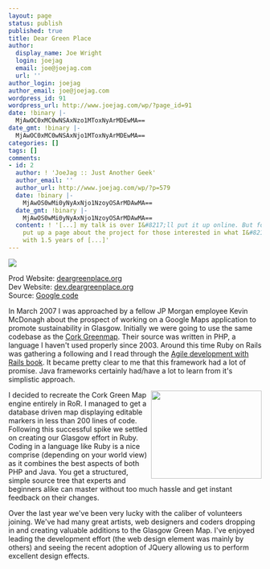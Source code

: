 ```yaml
---
layout: page
status: publish
published: true
title: Dear Green Place
author:
  display_name: Joe Wright
  login: joejag
  email: joe@joejag.com
  url: ''
author_login: joejag
author_email: joe@joejag.com
wordpress_id: 91
wordpress_url: http://www.joejag.com/wp/?page_id=91
date: !binary |-
  MjAwOC0xMC0wNSAxNzo1MToxNyArMDEwMA==
date_gmt: !binary |-
  MjAwOC0xMC0wNSAxNjo1MToxNyArMDEwMA==
categories: []
tags: []
comments:
- id: 2
  author: ! 'JoeJag :: Just Another Geek'
  author_email: ''
  author_url: http://www.joejag.com/wp/?p=579
  date: !binary |-
    MjAwOS0wMi0yNyAxNjo1NzoyOSArMDAwMA==
  date_gmt: !binary |-
    MjAwOS0wMi0yNyAxNjo1NzoyOSArMDAwMA==
  content: ! '[...] my talk is over I&#8217;ll put it up online. But for now I&#8217;ve
    put up a page about the project for those interested in what I&#8217;ve been doing
    with 1.5 years of [...]'
---
```

<p><img src="/i/port/greenmap_2.png"/></p>
<p>Prod Website: <a href="http://deargreenplace.org">deargreenplace.org</a><br />
Dev Website: <a href="http://dev.deargreenplace.org">dev.deargreenplace.org</a><br />
Source: <a href="http://code.google.com/p/glasgow-green-map/">Google code</a></p>
<p>In March 2007 I was approached by a fellow JP Morgan employee Kevin McDonagh about the prospect of working on a Google Maps application to promote sustainability in Glasgow.  Initially we were going to use the same codebase as the <a href="http://www.corkgreenmap.org/">Cork Greenmap</a>.  Their source was written in PHP, a language I haven't used properly since 2003.  Around this time Ruby on Rails was gathering a following and I read through the <a href="http://www.amazon.co.uk/Agile-Development-Rails-Pragmatic-Programmers/dp/0977616630/ref=sr_1_1?ie=UTF8&s=books&qid=1223218603&sr=8-1">Agile development with Rails book</a>.  It became pretty clear to me that this framework had a lot of promise.  Java frameworks certainly had/have a lot to learn from it's simplistic approach.</p>
<p><img src="/i/port/greenmap_1.png" style="float: right" width="220" height="175" /></p>
<p>I decided to recreate the Cork Green Map engine entirely in RoR.  I managed to get a database driven map displaying editable markers in less than 200 lines of code.  Following this successful spike we settled on creating our Glasgow effort in Ruby.  Coding in a language like Ruby is a nice comprise (depending on your world view) as it combines the best aspects of both PHP and Java.  You get a structured, simple source tree that experts and beginners alike can master without too much hassle and get instant feedback on their changes.</p>
<p>Over the last year we've been very lucky with the caliber of volunteers joining.  We've had many great artists, web designers and coders dropping in and creating valuable additions to the Glasgow Green Map.  I've enjoyed leading the development effort (the web design element was mainly by others) and seeing the recent adoption of JQuery allowing us to perform excellent design effects.</p>
